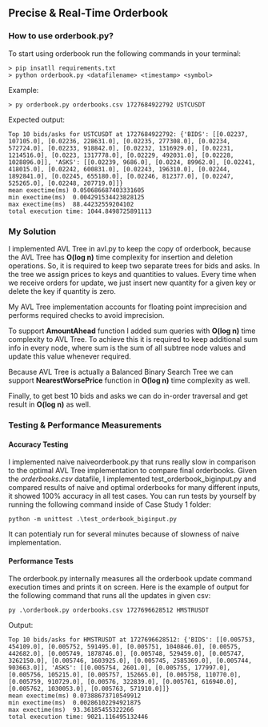 ## Precise & Real-Time Orderbook
### How to use orderbook.py?

To start using orderbook run the following commands in your terminal:
```
> pip insatll requirements.txt
> python orderbook.py <datafilename> <timestamp> <symbol>
```
Example:
```
> py orderbook.py orderbooks.csv 1727684922792 USTCUSDT
```
Expected output:
```
Top 10 bids/asks for USTCUSDT at 1727684922792: {'BIDS': [[0.02237, 107105.0], [0.02236, 228631.0], [0.02235, 277308.0], [0.02234, 572724.0], [0.02233, 918842.0], [0.02232, 1316929.0], [0.02231, 1214516.0], [0.0223, 1317778.0], [0.02229, 492031.0], [0.02228, 1028896.0]], 'ASKS': [[0.02239, 9686.0], [0.0224, 89962.0], [0.02241, 418015.0], [0.02242, 600831.0], [0.02243, 196310.0], [0.02244, 1892841.0], [0.02245, 655180.0], [0.02246, 812377.0], [0.02247, 525265.0], [0.02248, 207719.0]]}
mean exectime(ms) 0.050686687403331605
min exectime(ms)  0.004291534423828125
max exectime(ms)  88.44232559204102
total execution time: 1044.8498725891113
```

### My Solution
I implemented AVL Tree in avl.py to keep the copy of orderbook, because the AVL Tree has **O(log n)** time complexity for insertion and deletion operations. So, it is required to keep two separate trees for bids and asks. In the tree we assign prices to keys and quantities to values. Every time when we receive orders for update, we just insert new quantity for a given key or delete the key if quantity is zero.

My AVL Tree implementation accounts for floating point imprecision and performs required checks to avoid imprecision.

To support **AmountAhead** function I added sum queries with **O(log n)** time complexity to AVL Tree. To achieve this it is required to keep additional sum info in every node, where sum is the sum of all subtree node values and update this value whenever required.

Because AVL Tree is actually a Balanced Binary Search Tree we can support **NearestWorsePrice** function in **O(log n)** time complexity as well.

Finally, to get best 10 bids and asks we can do in-order traversal and get result in **O(log n)** as well.

### Testing & Performance Measurements
#### Accuracy Testing
I implemented naive naiveorderbook.py that runs really slow in comparison to the optimal AVL Tree implementation to compare final orderbooks. Given the *orderbooks.csv* datafile, I implemented test_orderbook_biginput.py and compared results of naive and optimal orderbooks for many different inputs, it showed 100% accuracy in all test cases. You can run tests by yourself by running the following command inside of Case Study 1 folder:
```
python -m unittest .\test_orderbook_biginput.py  
```
It can potentialy run for several minutes because of slowness of naive implementation.
#### Performance Tests
The orderbook.py internally measures all the orderbook update command execution times and prints it on screen. Here is the example of output for the following command that runs all the updates in given csv:
```
py .\orderbook.py orderbooks.csv 1727696628512 HMSTRUSDT
```
Output:
```
Top 10 bids/asks for HMSTRUSDT at 1727696628512: {'BIDS': [[0.005753, 454109.0], [0.005752, 591495.0], [0.005751, 1040846.0], [0.00575, 442682.0], [0.005749, 1878746.0], [0.005748, 529459.0], [0.005747, 3262150.0], [0.005746, 1603925.0], [0.005745, 2585369.0], [0.005744, 903663.0]], 'ASKS': [[0.005754, 2601.0], [0.005755, 177997.0], [0.005756, 105215.0], [0.005757, 152665.0], [0.005758, 110770.0], [0.005759, 910729.0], [0.00576, 322839.0], [0.005761, 616940.0], [0.005762, 1030053.0], [0.005763, 571910.0]]}
mean exectime(ms) 0.07388673710549912
min exectime(ms)  0.00286102294921875
max exectime(ms)  93.36185455322266
total execution time: 9021.116495132446
```